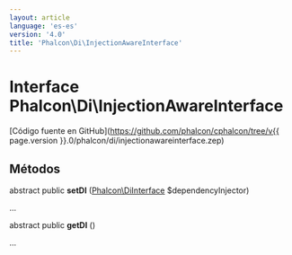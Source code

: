 ```yaml
---
layout: article
language: 'es-es'
version: '4.0'
title: 'Phalcon\Di\InjectionAwareInterface'
---
```

# Interface **Phalcon\Di\InjectionAwareInterface**

[Código fuente en GitHub](https://github.com/phalcon/cphalcon/tree/v{{ page.version }}.0/phalcon/di/injectionawareinterface.zep)

## Métodos

abstract public **setDI** ([Phalcon\DiInterface](Phalcon_DiInterface) $dependencyInjector)

...

abstract public **getDI** ()

...